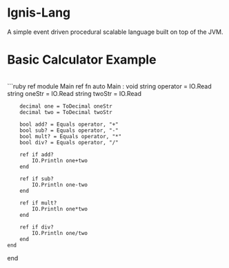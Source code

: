 # Ignis-Lang
A simple event driven procedural scalable language built on top of the JVM.
# Basic Calculator Example
<br>
```ruby
ref module Main
	ref fn auto Main : void
		string operator = IO.Read
		string oneStr = IO.Read
		string twoStr = IO.Read
		
		decimal one = ToDecimal oneStr
		decimal two = ToDecimal twoStr
		
		bool add? = Equals operator, "+"
		bool sub? = Equals operator, "-"
		bool mult? = Equals operator, "*"
		bool div? = Equals operator, "/"
		
		ref if add?
			IO.Println one+two
		end
		
		ref if sub?
			IO.Println one-two
		end
		
		ref if mult?
			IO.Println one*two
		end
		
		ref if div?
			IO.Println one/two
		end
	end
end
```
